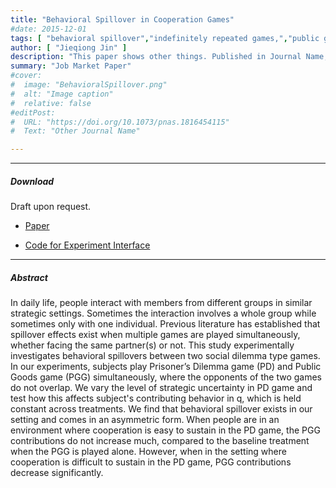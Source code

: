 ```yaml
---
title: "Behavioral Spillover in Cooperation Games"
#date: 2015-12-01
tags: [ "behavioral spillover","indefinitely repeated games,","public goods game" ]
author: [ "Jieqiong Jin" ]
description: "This paper shows other things. Published in Journal Name, 2015."
summary: "Job Market Paper"
#cover:
#  image: "BehavioralSpillover.png"
#  alt: "Image caption"
#  relative: false
#editPost:
#  URL: "https://doi.org/10.1073/pnas.1816454115"
#  Text: "Other Journal Name"

---
```


---

[//]: # ()

##### Download

Draft upon request.

[//]: # ()

+ [Paper](JobMarketPaper_JJin_latest.pdf)

[//]: # (+ [Online appendix]&#40;appendix2.pdf&#41;)

+ [Code for Experiment Interface](https://github.com/aardvark922/spillover)

[//]: # ()
---

##### Abstract

In daily life, people interact with members from different groups in similar strategic settings. Sometimes the
interaction involves a whole group while sometimes only with one individual. Previous literature has established that
spillover effects exist when multiple games are played simultaneously, whether facing the same partner(s) or not. This
study experimentally investigates behavioral spillovers between two social dilemma type games. In our experiments,
subjects play Prisoner’s Dilemma game (PD) and Public Goods game (PGG) simultaneously, where the opponents of the two
games do not overlap. We vary the level of strategic uncertainty in PD game and test how this affects subject's
contributing behavior in q, which is held constant across treatments. We find that behavioral spillover exists in our
setting and comes in an asymmetric form. When people are in an environment where cooperation is easy to sustain in the
PD game, the PGG contributions do not increase much, compared to the baseline treatment when the PGG is played alone.
However, when in the setting where cooperation is difficult to sustain in the PD game, PGG contributions decrease
significantly.

[//]: # (---)

[//]: # (##### Figure X: Figure caption)

[//]: # ()

[//]: # (![]&#40;paper2.png&#41;)

[//]: # ()

[//]: # (---)

[//]: # (##### Citation)

[//]: # ()

[//]: # (Author 1 and Author 2. Year. "Title." *Journal* Volume &#40;Issue&#41;: First page–Last page. https://doi.org/paper_doi.)

[//]: # ()

[//]: # (```BibTeX)

[//]: # (@article{AAYY,)

[//]: # (author = {Author 1 and Author 2},)

[//]: # (doi = {paper_doi},)

[//]: # (journal = {Journal},)

[//]: # (number = {Issue},)

[//]: # (pages = {XXX--YYY},)

[//]: # (title ={Title},)

[//]: # (volume = {Volume},)

[//]: # (year = {Year}})

[//]: # (```)

[//]: # (---)

[//]: # ()

[//]: # (##### Related material)

[//]: # ()

[//]: # (+ [Presentation slides]&#40;presentation2.pdf&#41;)

